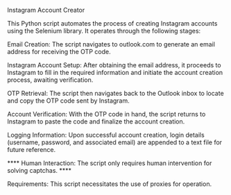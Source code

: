 Instagram Account Creator

This Python script automates the process of creating Instagram accounts using the Selenium library. It operates through the following stages:

Email Creation: The script navigates to outlook.com to generate an email address for receiving the OTP code.

Instagram Account Setup: After obtaining the email address, it proceeds to Instagram to fill in the required information and initiate the account creation process, awaiting verification.

OTP Retrieval: The script then navigates back to the Outlook inbox to locate and copy the OTP code sent by Instagram.

Account Verification: With the OTP code in hand, the script returns to Instagram to paste the code and finalize the account creation.

Logging Information: Upon successful account creation, login details (username, password, and associated email) are appended to a text file for future reference.

**** Human Interaction: The script only requires human intervention for solving captchas. ****

Requirements: This script necessitates the use of proxies for operation.



